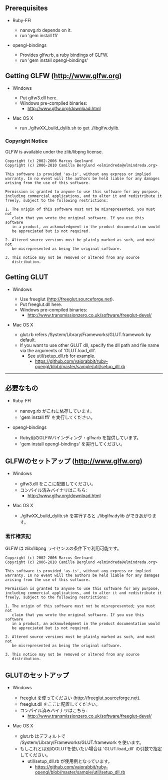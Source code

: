 ## Prerequisites ##

*   Ruby-FFI
	*   nanovg.rb depends on it.
	*   run 'gem install ffi'

*   opengl-bindings
	*   Provides glfw.rb, a ruby bindings of GLFW.
	*   run 'gem install opengl-bindings'

## Getting GLFW (http://www.glfw.org) ##

*   Windows
	*   Put glfw3.dll here.
	*   Windows pre-compiled binaries:
		*   http://www.glfw.org/download.html

*   Mac OS X
	*   run ./glfwXX_build_dylib.sh to get ./libglfw.dylib.

### Copyright Notice ###

GLFW is available under the zlib/libpng license.

	Copyright (c) 2002-2006 Marcus Geelnard
	Copyright (c) 2006-2010 Camilla Berglund <elmindreda@elmindreda.org>
	
	This software is provided 'as-is', without any express or implied
	warranty. In no event will the authors be held liable for any damages
	arising from the use of this software.
	
	Permission is granted to anyone to use this software for any purpose,
	including commercial applications, and to alter it and redistribute it
	freely, subject to the following restrictions:
	
	1. The origin of this software must not be misrepresented; you must not
	   claim that you wrote the original software. If you use this software
	   in a product, an acknowledgment in the product documentation would
	   be appreciated but is not required.
	
	2. Altered source versions must be plainly marked as such, and must not
	   be misrepresented as being the original software.
	
	3. This notice may not be removed or altered from any source
	   distribution.

## Getting GLUT ##

*   Windows
	*   Use freeglut (http://freeglut.sourceforge.net).
	*   Put freeglut.dll here.
	*   Windows pre-compiled binaries:
		*   http://www.transmissionzero.co.uk/software/freeglut-devel/

*   Mac OS X
	*   glut.rb refers /System/Library/Frameworks/GLUT.framework by default.
	*   If you want to use other GLUT dll, specify the dll path and file name
		via the arguments of 'GLUT.load_dll'.
		*   See util/setup_dll.rb for example.
			*   https://github.com/vaiorabbit/ruby-opengl/blob/master/sample/util/setup_dll.rb

-------------------------------------------------------------------------------

## 必要なもの ##

*   Ruby-FFI
	*   nanovg.rb がこれに依存しています。
	*   'gem install ffi' を実行してください。

*   opengl-bindings
	*   Ruby用のGLFWバインディング・glfw.rb を提供しています。
	*   'gem install opengl-bindings' を実行してください。

## GLFWのセットアップ (http://www.glfw.org) ##

*   Windows
	*   glfw3.dll をここに配置してください。
	*   コンパイル済みバイナリはこちら:
		*   http://www.glfw.org/download.html

*   Mac OS X
	*   ./glfwXX_build_dylib.sh を実行すると ./libglfw.dylib ができあがります。

### 著作権表記 ###

GLFW は zlib/libpng ライセンスの条件下で利用可能です。

	Copyright (c) 2002-2006 Marcus Geelnard
	Copyright (c) 2006-2010 Camilla Berglund <elmindreda@elmindreda.org>
	
	This software is provided 'as-is', without any express or implied
	warranty. In no event will the authors be held liable for any damages
	arising from the use of this software.
	
	Permission is granted to anyone to use this software for any purpose,
	including commercial applications, and to alter it and redistribute it
	freely, subject to the following restrictions:
	
	1. The origin of this software must not be misrepresented; you must not
	   claim that you wrote the original software. If you use this software
	   in a product, an acknowledgment in the product documentation would
	   be appreciated but is not required.
	
	2. Altered source versions must be plainly marked as such, and must not
	   be misrepresented as being the original software.
	
	3. This notice may not be removed or altered from any source
	   distribution.

## GLUTのセットアップ ##

*   Windows
	*   freeglut を使ってください (http://freeglut.sourceforge.net).
	*   freeglut.dll をここに配置してください。
	*   コンパイル済みバイナリはこちら:
		*   http://www.transmissionzero.co.uk/software/freeglut-devel/

*   Mac OS X
	*   glut.rb はデフォルトで /System/Library/Frameworks/GLUT.framework を使います。
	*   もしこれとは別のGLUTを使いたい場合は 'GLUT.load_dll' の引数で指定してください。
		*   util/setup_dll.rb が使用例となっています。
			*   https://github.com/vaiorabbit/ruby-opengl/blob/master/sample/util/setup_dll.rb
